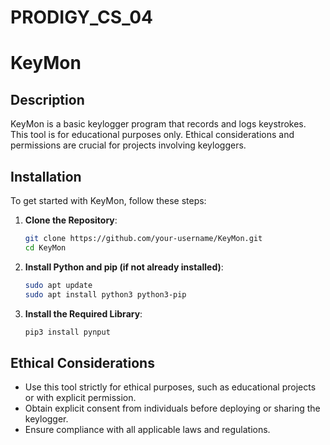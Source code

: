 # PRODIGY_CS_04
# KeyMon

## Description
KeyMon is a basic keylogger program that records and logs keystrokes. This tool is for educational purposes only. Ethical considerations and permissions are crucial for projects involving keyloggers.

## Installation

To get started with KeyMon, follow these steps:

1. **Clone the Repository**:
   ```bash
   git clone https://github.com/your-username/KeyMon.git
   cd KeyMon

2. **Install Python and pip (if not already installed)**:
   ```bash
   sudo apt update
   sudo apt install python3 python3-pip
   ```
3. **Install the Required Library**:
   ```bash
   pip3 install pynput
   ```

## Ethical Considerations
- Use this tool strictly for ethical purposes, such as educational projects or with explicit permission.
- Obtain explicit consent from individuals before deploying or sharing the keylogger.
- Ensure compliance with all applicable laws and regulations.

